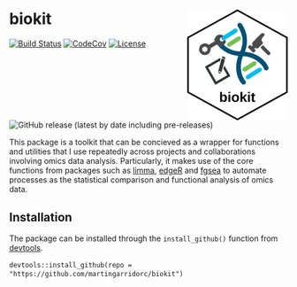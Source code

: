# biokit  <img src="pics/icon.png" align="right" height="200" />
[![Build Status](https://travis-ci.com/martingarridorc/biokit.svg?branch=master)](https://travis-ci.com/martingarridorc/biokit)
[![CodeCov](https://codecov.io/gh/martingarridorc/biokit/branch/master/graph/badge.svg)](https://codecov.io/gh/martingarridorc/biokit/)
[![License](https://img.shields.io/github/license/martingarridorc/biokit.svg?color=yellow)](https://github.com/martingarridorc/biokit/blob/master/LICENSE)
![GitHub release (latest by date including pre-releases)](https://img.shields.io/github/v/release/martingarridorc/biokit?include_prereleases)

This package is a toolkit that can be concieved as a wrapper for functions and utilities that I use repeatedly across projects and collaborations involving omics data analysis. Particularly, it makes use of the core functions from packages such as [limma](https://bioconductor.org/packages/release/bioc/html/limma.html), [edgeR](https://bioconductor.org/packages/release/bioc/html/edgeR.html) and [fgsea](https://bioconductor.org/packages/release/bioc/html/fgsea.html) to automate processes as the statistical comparison and functional analysis of omics data.

## Installation

The package can be installed through the `install_github()` function from [devtools](https://cran.r-project.org/web/packages/devtools/index.html).

```
devtools::install_github(repo = "https://github.com/martingarridorc/biokit")
```

